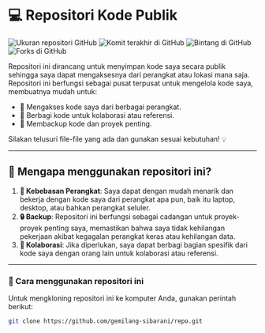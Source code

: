 # 💻 Repositori Kode Publik

![Ukuran repositori GitHub](https://img.shields.io/github/repo-size/gemilang-sibarani/repo?color=green&style=for-the-badge)
![Komit terakhir di GitHub](https://img.shields.io/github/last-commit/gemilang-sibarani/repo?style=for-the-badge)
![Bintang di GitHub](https://img.shields.io/github/stars/gemilang-sibarani/repo?style=for-the-badge)
![Forks di GitHub](https://img.shields.io/github/forks/gemilang-sibarani/repo?style=for-the-badge)

Repositori ini dirancang untuk menyimpan kode saya secara publik sehingga saya dapat mengaksesnya dari perangkat atau lokasi mana saja. Repositori ini berfungsi sebagai pusat terpusat untuk mengelola kode saya, membuatnya mudah untuk:

- 📂 Mengakses kode saya dari berbagai perangkat.
- 🤝 Berbagi kode untuk kolaborasi atau referensi.
- 💾 Membackup kode dan proyek penting.

Silakan telusuri file-file yang ada dan gunakan sesuai kebutuhan! 💡

---

## 🌟 Mengapa menggunakan repositori ini?

1. **📱 Kebebasan Perangkat**: Saya dapat dengan mudah menarik dan bekerja dengan kode saya dari perangkat apa pun, baik itu laptop, desktop, atau bahkan perangkat seluler.
2. **🔒 Backup**: Repositori ini berfungsi sebagai cadangan untuk proyek-proyek penting saya, memastikan bahwa saya tidak kehilangan pekerjaan akibat kegagalan perangkat keras atau kehilangan data.
3. **👥 Kolaborasi**: Jika diperlukan, saya dapat berbagi bagian spesifik dari kode saya dengan orang lain untuk kolaborasi atau referensi.

---

### 🚀 Cara menggunakan repositori ini

Untuk mengkloning repositori ini ke komputer Anda, gunakan perintah berikut:

```bash
git clone https://github.com/gemilang-sibarani/repo.git
